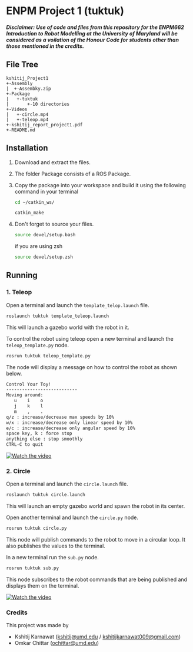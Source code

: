 # **ENPM Project 1 (tuktuk)**

**_Disclaimer: Use of code and files from this repository for the ENPM662 Introduction to Robot Modelling at the University of Maryland will be considered as a voilation of the Honour Code for students other than those mentioned in the credits._**

## **File Tree**

```text
kshitij_Project1
+-Assembly
|  +-Assembky.zip
+-Package
|   +-tuktuk
|       +-10 directories
+-Videos
|   +-circle.mp4
|   +-teleop.mp4
+-kshitij_report_project1.pdf
+-README.md
```

## **Installation**

1. Download and extract the files.
2. The folder Package consists of a ROS Package.
3. Copy the package into your workspace and build it using the following command in your terminal

   ```bash
   cd ~/catkin_ws/

   catkin_make
   ```

4. Don't forget to source your files.

   ```bash
   source devel/setup.bash
   ```

   if you are using zsh

   ```bash
   source devel/setup.zsh
   ```

## **Running**

### 1. Teleop

Open a terminal and launch the `template_telop.launch` file.

```bash
roslaunch tuktuk template_teleop.launch
```

This will launch a gazebo world with the robot in it.

To control the robot using teleop open a new terminal and launch the `teleop_template.py` node.

```bash
rosrun tuktuk teleop_template.py
```

The node will display a message on how to control the robot as shown below.

```bash
Control Your Toy!
---------------------------
Moving around:
   u    i    o
   j    k    l
   m    ,    .
q/z : increase/decrease max speeds by 10%
w/x : increase/decrease only linear speed by 10%
e/c : increase/decrease only angular speed by 10%
space key, k : force stop
anything else : stop smoothly
CTRL-C to quit
```

[![Watch the video](https://img.youtube.com/vi/_NiavjUzX28/maxresdefault.jpg)](https://www.youtube.com/watch?v=_NiavjUzX28)
<!-- Video Link: https://youtu.be/_NiavjUzX28 -->

### 2. Circle

Open a terminal and launch the `circle.launch` file.

```bash
roslaunch tuktuk circle.launch
```

This will launch an empty gazebo world and spawn the robot in its center.

Open another terminal and launch the `circle.py` node.

```bash
rosrun tuktuk circle.py
```

This node will publish commands to the robot to move in a circular loop. It also publishes the values to the terminal.

In a new terminal run the `sub.py` node.

```bash
rosrun tuktuk sub.py
```

This node subscribes to the robot commands that are being published and displays them on the terminal.

[![Watch the video](https://img.youtube.com/vi/mnnSfdf46_U/maxresdefault.jpg)](https://www.youtube.com/watch?v=mnnSfdf46_U)

<!-- Video Link: https://youtu.be/mnnSfdf46_U -->

### Credits

This project was made by

- Kshitij Karnawat (kshitij@umd.edu / kshitijkarnawat009@gmail.com)
- Omkar Chittar (ochittar@umd.edu)
